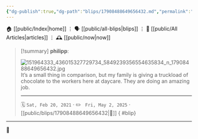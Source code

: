 ```yaml
---
{"dg-publish":true,"dg-path":"blips/17908488649656432.md","permalink":"/blips/17908488649656432/","title":"philipp on instagram @ 2021-02-20"}
---
```



<div class="transclusion internal-embed is-loaded"><div class="markdown-embed">




🏠 [[public/Index\|home]]  ⋮ 🗣️ [[public/all-blips\|blips]] ⋮  📝 [[public/All Articles\|articles]]  ⋮ 🕰️ [[public/now\|now]]


</div></div>


> [!summary] **philipp**:
>
> ![151964333_436015327729734_5849239356554635834_n_17908488649656432.jpg](/img/user/attachments/151964333_436015327729734_5849239356554635834_n_17908488649656432.jpg)
> It’s a small thing in comparison, but my family is giving a truckload of chocolate to the workers here at daycare. They are doing an amazing job.
> - - -
>
> 🗓️ <code>Sat, Feb 20, 2021</code>  · ✏️ <code> Fri, May 2, 2025</code>  · [[public/blips/17908488649656432\|🔗]]
{ #blip}


- - -

 👾
